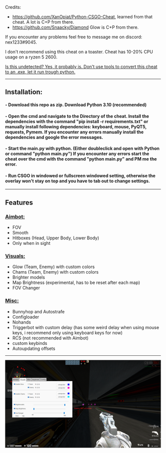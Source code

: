 Credits: 
- https://github.com/XanOpiat/Python-CSGO-Cheat, learned from that cheat. A lot is C+P from there.
- https://github.com/Snaacky/Diamond Glow is C+P from there.

If you encounter any problems feel free to message me on discord: nex1233#9045.

I don't recommend using this cheat on a toaster. Cheat has 10-20% CPU usage on a ryzen 5 2600.

<ins> Is this undetected? Yes, it probably is. Don't use tools to convert this cheat to an .exe, let it run trough python. </ins>

****
## Installation:
#### - Download this repo as zip. Download Python 3.10 (recommended)
#### - Open the cmd and navigate to the Directory of the cheat. Install the dependencies with the command "pip install -r requirements.txt" or manually install following dependencies: keyboard, mouse, PyQT5, requests, Pymem. If you encounter any errors manually install the dependencies and google the error messages.
#### - Start the main.py with python. (Either doubleclick and open with Python or command "python main.py") If you encounter any errors start the cheat over the cmd with the command "python main.py" and PM me the error.
#### - Run CSGO in windowed or fullscreen windowed setting, otherwise the overlay won't stay on top and you have to tab out to change settings.

****
## Features
### <ins> Aimbot: </ins>
- FOV
- Smooth
- Hitboxes (Head, Upper Body, Lower Body)
- Only when in sight

### <ins> Visuals: </ins>
- Glow (Team, Enemy) with custom colors
- Chams (Team, Enemy) with custom colors
- Brighter models
- Map Brightness (experimental, has to be reset after each map)
- FOV Changer

### <ins> Misc: </ins>
- Bunnyhop and Autostrafe
- Configloader
- Nohands
- Triggerbot with custom delay (has some weird delay when using mouse keys, i recommend only using keyboard keys for now)
- RCS (not recommended with Aimbot)
- custom keybinds
- Autoupdating offsets
****

![alt text](https://raw.githubusercontent.com/kurtn3x/CSGOExternal/main/settings/showcase_screenshots/Showcase.png)

